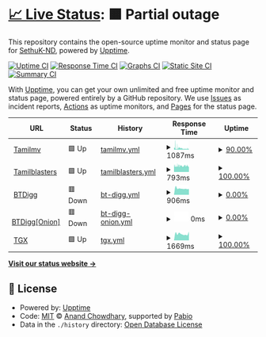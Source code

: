 # [📈 Live Status](https://SethuK-ND.github.io/Upptime): <!--live status--> **🟧 Partial outage**

This repository contains the open-source uptime monitor and status page for [SethuK-ND](https://SethuK-ND.github.io/Upptime), powered by [Upptime](https://github.com/upptime/upptime).

[![Uptime CI](https://github.com/SethuK-ND/Upptime/workflows/Uptime%20CI/badge.svg)](https://github.com/SethuK-ND/Upptime/actions?query=workflow%3A%22Uptime+CI%22)
[![Response Time CI](https://github.com/SethuK-ND/Upptime/workflows/Response%20Time%20CI/badge.svg)](https://github.com/SethuK-ND/Upptime/actions?query=workflow%3A%22Response+Time+CI%22)
[![Graphs CI](https://github.com/SethuK-ND/Upptime/workflows/Graphs%20CI/badge.svg)](https://github.com/SethuK-ND/Upptime/actions?query=workflow%3A%22Graphs+CI%22)
[![Static Site CI](https://github.com/SethuK-ND/Upptime/workflows/Static%20Site%20CI/badge.svg)](https://github.com/SethuK-ND/Upptime/actions?query=workflow%3A%22Static+Site+CI%22)
[![Summary CI](https://github.com/SethuK-ND/Upptime/workflows/Summary%20CI/badge.svg)](https://github.com/SethuK-ND/Upptime/actions?query=workflow%3A%22Summary+CI%22)

With [Upptime](https://upptime.js.org), you can get your own unlimited and free uptime monitor and status page, powered entirely by a GitHub repository. We use [Issues](https://github.com/SethuK-ND/Upptime/issues) as incident reports, [Actions](https://github.com/SethuK-ND/Upptime/actions) as uptime monitors, and [Pages](https://SethuK-ND.github.io/Upptime) for the status page.

<!--start: status pages-->
<!-- This summary is generated by Upptime (https://github.com/upptime/upptime) -->
<!-- Do not edit this manually, your changes will be overwritten -->
<!-- prettier-ignore -->
| URL | Status | History | Response Time | Uptime |
| --- | ------ | ------- | ------------- | ------ |
| <img alt="" src="https://icons.duckduckgo.com/ip3/www.1tamilmv.tf.ico" height="13"> [Tamilmv](https://www.1tamilmv.tf/) | 🟩 Up | [tamilmv.yml](https://github.com/SethuK-ND/Upptime/commits/HEAD/history/tamilmv.yml) | <details><summary><img alt="Response time graph" src="./graphs/tamilmv/response-time-week.png" height="20"> 1087ms</summary><br><a href="https://SethuK-ND.github.io/Upptime/history/tamilmv"><img alt="Response time 1087" src="https://img.shields.io/endpoint?url=https%3A%2F%2Fraw.githubusercontent.com%2FSethuK-ND%2FUpptime%2FHEAD%2Fapi%2Ftamilmv%2Fresponse-time.json"></a><br><a href="https://SethuK-ND.github.io/Upptime/history/tamilmv"><img alt="24-hour response time 695" src="https://img.shields.io/endpoint?url=https%3A%2F%2Fraw.githubusercontent.com%2FSethuK-ND%2FUpptime%2FHEAD%2Fapi%2Ftamilmv%2Fresponse-time-day.json"></a><br><a href="https://SethuK-ND.github.io/Upptime/history/tamilmv"><img alt="7-day response time 1087" src="https://img.shields.io/endpoint?url=https%3A%2F%2Fraw.githubusercontent.com%2FSethuK-ND%2FUpptime%2FHEAD%2Fapi%2Ftamilmv%2Fresponse-time-week.json"></a><br><a href="https://SethuK-ND.github.io/Upptime/history/tamilmv"><img alt="30-day response time 1087" src="https://img.shields.io/endpoint?url=https%3A%2F%2Fraw.githubusercontent.com%2FSethuK-ND%2FUpptime%2FHEAD%2Fapi%2Ftamilmv%2Fresponse-time-month.json"></a><br><a href="https://SethuK-ND.github.io/Upptime/history/tamilmv"><img alt="1-year response time 1087" src="https://img.shields.io/endpoint?url=https%3A%2F%2Fraw.githubusercontent.com%2FSethuK-ND%2FUpptime%2FHEAD%2Fapi%2Ftamilmv%2Fresponse-time-year.json"></a></details> | <details><summary><a href="https://SethuK-ND.github.io/Upptime/history/tamilmv">90.00%</a></summary><a href="https://SethuK-ND.github.io/Upptime/history/tamilmv"><img alt="All-time uptime 90.00%" src="https://img.shields.io/endpoint?url=https%3A%2F%2Fraw.githubusercontent.com%2FSethuK-ND%2FUpptime%2FHEAD%2Fapi%2Ftamilmv%2Fuptime.json"></a><br><a href="https://SethuK-ND.github.io/Upptime/history/tamilmv"><img alt="24-hour uptime 100.00%" src="https://img.shields.io/endpoint?url=https%3A%2F%2Fraw.githubusercontent.com%2FSethuK-ND%2FUpptime%2FHEAD%2Fapi%2Ftamilmv%2Fuptime-day.json"></a><br><a href="https://SethuK-ND.github.io/Upptime/history/tamilmv"><img alt="7-day uptime 90.00%" src="https://img.shields.io/endpoint?url=https%3A%2F%2Fraw.githubusercontent.com%2FSethuK-ND%2FUpptime%2FHEAD%2Fapi%2Ftamilmv%2Fuptime-week.json"></a><br><a href="https://SethuK-ND.github.io/Upptime/history/tamilmv"><img alt="30-day uptime 90.00%" src="https://img.shields.io/endpoint?url=https%3A%2F%2Fraw.githubusercontent.com%2FSethuK-ND%2FUpptime%2FHEAD%2Fapi%2Ftamilmv%2Fuptime-month.json"></a><br><a href="https://SethuK-ND.github.io/Upptime/history/tamilmv"><img alt="1-year uptime 90.00%" src="https://img.shields.io/endpoint?url=https%3A%2F%2Fraw.githubusercontent.com%2FSethuK-ND%2FUpptime%2FHEAD%2Fapi%2Ftamilmv%2Fuptime-year.json"></a></details>
| <img alt="" src="https://icons.duckduckgo.com/ip3/1tamilblasters.dad.ico" height="13"> [Tamilblasters](https://1tamilblasters.dad) | 🟩 Up | [tamilblasters.yml](https://github.com/SethuK-ND/Upptime/commits/HEAD/history/tamilblasters.yml) | <details><summary><img alt="Response time graph" src="./graphs/tamilblasters/response-time-week.png" height="20"> 793ms</summary><br><a href="https://SethuK-ND.github.io/Upptime/history/tamilblasters"><img alt="Response time 793" src="https://img.shields.io/endpoint?url=https%3A%2F%2Fraw.githubusercontent.com%2FSethuK-ND%2FUpptime%2FHEAD%2Fapi%2Ftamilblasters%2Fresponse-time.json"></a><br><a href="https://SethuK-ND.github.io/Upptime/history/tamilblasters"><img alt="24-hour response time 790" src="https://img.shields.io/endpoint?url=https%3A%2F%2Fraw.githubusercontent.com%2FSethuK-ND%2FUpptime%2FHEAD%2Fapi%2Ftamilblasters%2Fresponse-time-day.json"></a><br><a href="https://SethuK-ND.github.io/Upptime/history/tamilblasters"><img alt="7-day response time 793" src="https://img.shields.io/endpoint?url=https%3A%2F%2Fraw.githubusercontent.com%2FSethuK-ND%2FUpptime%2FHEAD%2Fapi%2Ftamilblasters%2Fresponse-time-week.json"></a><br><a href="https://SethuK-ND.github.io/Upptime/history/tamilblasters"><img alt="30-day response time 793" src="https://img.shields.io/endpoint?url=https%3A%2F%2Fraw.githubusercontent.com%2FSethuK-ND%2FUpptime%2FHEAD%2Fapi%2Ftamilblasters%2Fresponse-time-month.json"></a><br><a href="https://SethuK-ND.github.io/Upptime/history/tamilblasters"><img alt="1-year response time 793" src="https://img.shields.io/endpoint?url=https%3A%2F%2Fraw.githubusercontent.com%2FSethuK-ND%2FUpptime%2FHEAD%2Fapi%2Ftamilblasters%2Fresponse-time-year.json"></a></details> | <details><summary><a href="https://SethuK-ND.github.io/Upptime/history/tamilblasters">100.00%</a></summary><a href="https://SethuK-ND.github.io/Upptime/history/tamilblasters"><img alt="All-time uptime 100.00%" src="https://img.shields.io/endpoint?url=https%3A%2F%2Fraw.githubusercontent.com%2FSethuK-ND%2FUpptime%2FHEAD%2Fapi%2Ftamilblasters%2Fuptime.json"></a><br><a href="https://SethuK-ND.github.io/Upptime/history/tamilblasters"><img alt="24-hour uptime 100.00%" src="https://img.shields.io/endpoint?url=https%3A%2F%2Fraw.githubusercontent.com%2FSethuK-ND%2FUpptime%2FHEAD%2Fapi%2Ftamilblasters%2Fuptime-day.json"></a><br><a href="https://SethuK-ND.github.io/Upptime/history/tamilblasters"><img alt="7-day uptime 100.00%" src="https://img.shields.io/endpoint?url=https%3A%2F%2Fraw.githubusercontent.com%2FSethuK-ND%2FUpptime%2FHEAD%2Fapi%2Ftamilblasters%2Fuptime-week.json"></a><br><a href="https://SethuK-ND.github.io/Upptime/history/tamilblasters"><img alt="30-day uptime 100.00%" src="https://img.shields.io/endpoint?url=https%3A%2F%2Fraw.githubusercontent.com%2FSethuK-ND%2FUpptime%2FHEAD%2Fapi%2Ftamilblasters%2Fuptime-month.json"></a><br><a href="https://SethuK-ND.github.io/Upptime/history/tamilblasters"><img alt="1-year uptime 100.00%" src="https://img.shields.io/endpoint?url=https%3A%2F%2Fraw.githubusercontent.com%2FSethuK-ND%2FUpptime%2FHEAD%2Fapi%2Ftamilblasters%2Fuptime-year.json"></a></details>
| <img alt="" src="https://icons.duckduckgo.com/ip3/btdig.com.ico" height="13"> [BTDigg](https://btdig.com/) | 🟥 Down | [bt-digg.yml](https://github.com/SethuK-ND/Upptime/commits/HEAD/history/bt-digg.yml) | <details><summary><img alt="Response time graph" src="./graphs/bt-digg/response-time-week.png" height="20"> 906ms</summary><br><a href="https://SethuK-ND.github.io/Upptime/history/bt-digg"><img alt="Response time 906" src="https://img.shields.io/endpoint?url=https%3A%2F%2Fraw.githubusercontent.com%2FSethuK-ND%2FUpptime%2FHEAD%2Fapi%2Fbt-digg%2Fresponse-time.json"></a><br><a href="https://SethuK-ND.github.io/Upptime/history/bt-digg"><img alt="24-hour response time 906" src="https://img.shields.io/endpoint?url=https%3A%2F%2Fraw.githubusercontent.com%2FSethuK-ND%2FUpptime%2FHEAD%2Fapi%2Fbt-digg%2Fresponse-time-day.json"></a><br><a href="https://SethuK-ND.github.io/Upptime/history/bt-digg"><img alt="7-day response time 906" src="https://img.shields.io/endpoint?url=https%3A%2F%2Fraw.githubusercontent.com%2FSethuK-ND%2FUpptime%2FHEAD%2Fapi%2Fbt-digg%2Fresponse-time-week.json"></a><br><a href="https://SethuK-ND.github.io/Upptime/history/bt-digg"><img alt="30-day response time 906" src="https://img.shields.io/endpoint?url=https%3A%2F%2Fraw.githubusercontent.com%2FSethuK-ND%2FUpptime%2FHEAD%2Fapi%2Fbt-digg%2Fresponse-time-month.json"></a><br><a href="https://SethuK-ND.github.io/Upptime/history/bt-digg"><img alt="1-year response time 906" src="https://img.shields.io/endpoint?url=https%3A%2F%2Fraw.githubusercontent.com%2FSethuK-ND%2FUpptime%2FHEAD%2Fapi%2Fbt-digg%2Fresponse-time-year.json"></a></details> | <details><summary><a href="https://SethuK-ND.github.io/Upptime/history/bt-digg">0.00%</a></summary><a href="https://SethuK-ND.github.io/Upptime/history/bt-digg"><img alt="All-time uptime 0.00%" src="https://img.shields.io/endpoint?url=https%3A%2F%2Fraw.githubusercontent.com%2FSethuK-ND%2FUpptime%2FHEAD%2Fapi%2Fbt-digg%2Fuptime.json"></a><br><a href="https://SethuK-ND.github.io/Upptime/history/bt-digg"><img alt="24-hour uptime 0.00%" src="https://img.shields.io/endpoint?url=https%3A%2F%2Fraw.githubusercontent.com%2FSethuK-ND%2FUpptime%2FHEAD%2Fapi%2Fbt-digg%2Fuptime-day.json"></a><br><a href="https://SethuK-ND.github.io/Upptime/history/bt-digg"><img alt="7-day uptime 0.00%" src="https://img.shields.io/endpoint?url=https%3A%2F%2Fraw.githubusercontent.com%2FSethuK-ND%2FUpptime%2FHEAD%2Fapi%2Fbt-digg%2Fuptime-week.json"></a><br><a href="https://SethuK-ND.github.io/Upptime/history/bt-digg"><img alt="30-day uptime 0.00%" src="https://img.shields.io/endpoint?url=https%3A%2F%2Fraw.githubusercontent.com%2FSethuK-ND%2FUpptime%2FHEAD%2Fapi%2Fbt-digg%2Fuptime-month.json"></a><br><a href="https://SethuK-ND.github.io/Upptime/history/bt-digg"><img alt="1-year uptime 0.00%" src="https://img.shields.io/endpoint?url=https%3A%2F%2Fraw.githubusercontent.com%2FSethuK-ND%2FUpptime%2FHEAD%2Fapi%2Fbt-digg%2Fuptime-year.json"></a></details>
| <img alt="" src="https://icons.duckduckgo.com/ip3/btdigggink2pdqzqrik3blmqemsbntpzwxottujilcdjfz56jumzfsyd.onion.ico" height="13"> [BTDigg[Onion]](http://btdigggink2pdqzqrik3blmqemsbntpzwxottujilcdjfz56jumzfsyd.onion/) | 🟥 Down | [bt-digg-onion.yml](https://github.com/SethuK-ND/Upptime/commits/HEAD/history/bt-digg-onion.yml) | <details><summary><img alt="Response time graph" src="./graphs/bt-digg-onion/response-time-week.png" height="20"> 0ms</summary><br><a href="https://SethuK-ND.github.io/Upptime/history/bt-digg-onion"><img alt="Response time 0" src="https://img.shields.io/endpoint?url=https%3A%2F%2Fraw.githubusercontent.com%2FSethuK-ND%2FUpptime%2FHEAD%2Fapi%2Fbt-digg-onion%2Fresponse-time.json"></a><br><a href="https://SethuK-ND.github.io/Upptime/history/bt-digg-onion"><img alt="24-hour response time 0" src="https://img.shields.io/endpoint?url=https%3A%2F%2Fraw.githubusercontent.com%2FSethuK-ND%2FUpptime%2FHEAD%2Fapi%2Fbt-digg-onion%2Fresponse-time-day.json"></a><br><a href="https://SethuK-ND.github.io/Upptime/history/bt-digg-onion"><img alt="7-day response time 0" src="https://img.shields.io/endpoint?url=https%3A%2F%2Fraw.githubusercontent.com%2FSethuK-ND%2FUpptime%2FHEAD%2Fapi%2Fbt-digg-onion%2Fresponse-time-week.json"></a><br><a href="https://SethuK-ND.github.io/Upptime/history/bt-digg-onion"><img alt="30-day response time 0" src="https://img.shields.io/endpoint?url=https%3A%2F%2Fraw.githubusercontent.com%2FSethuK-ND%2FUpptime%2FHEAD%2Fapi%2Fbt-digg-onion%2Fresponse-time-month.json"></a><br><a href="https://SethuK-ND.github.io/Upptime/history/bt-digg-onion"><img alt="1-year response time 0" src="https://img.shields.io/endpoint?url=https%3A%2F%2Fraw.githubusercontent.com%2FSethuK-ND%2FUpptime%2FHEAD%2Fapi%2Fbt-digg-onion%2Fresponse-time-year.json"></a></details> | <details><summary><a href="https://SethuK-ND.github.io/Upptime/history/bt-digg-onion">0.00%</a></summary><a href="https://SethuK-ND.github.io/Upptime/history/bt-digg-onion"><img alt="All-time uptime 0.00%" src="https://img.shields.io/endpoint?url=https%3A%2F%2Fraw.githubusercontent.com%2FSethuK-ND%2FUpptime%2FHEAD%2Fapi%2Fbt-digg-onion%2Fuptime.json"></a><br><a href="https://SethuK-ND.github.io/Upptime/history/bt-digg-onion"><img alt="24-hour uptime 0.00%" src="https://img.shields.io/endpoint?url=https%3A%2F%2Fraw.githubusercontent.com%2FSethuK-ND%2FUpptime%2FHEAD%2Fapi%2Fbt-digg-onion%2Fuptime-day.json"></a><br><a href="https://SethuK-ND.github.io/Upptime/history/bt-digg-onion"><img alt="7-day uptime 0.00%" src="https://img.shields.io/endpoint?url=https%3A%2F%2Fraw.githubusercontent.com%2FSethuK-ND%2FUpptime%2FHEAD%2Fapi%2Fbt-digg-onion%2Fuptime-week.json"></a><br><a href="https://SethuK-ND.github.io/Upptime/history/bt-digg-onion"><img alt="30-day uptime 0.00%" src="https://img.shields.io/endpoint?url=https%3A%2F%2Fraw.githubusercontent.com%2FSethuK-ND%2FUpptime%2FHEAD%2Fapi%2Fbt-digg-onion%2Fuptime-month.json"></a><br><a href="https://SethuK-ND.github.io/Upptime/history/bt-digg-onion"><img alt="1-year uptime 0.00%" src="https://img.shields.io/endpoint?url=https%3A%2F%2Fraw.githubusercontent.com%2FSethuK-ND%2FUpptime%2FHEAD%2Fapi%2Fbt-digg-onion%2Fuptime-year.json"></a></details>
| <img alt="" src="https://icons.duckduckgo.com/ip3/torrentgalaxy.to.ico" height="13"> [TGX](https://torrentgalaxy.to/) | 🟩 Up | [tgx.yml](https://github.com/SethuK-ND/Upptime/commits/HEAD/history/tgx.yml) | <details><summary><img alt="Response time graph" src="./graphs/tgx/response-time-week.png" height="20"> 1669ms</summary><br><a href="https://SethuK-ND.github.io/Upptime/history/tgx"><img alt="Response time 1669" src="https://img.shields.io/endpoint?url=https%3A%2F%2Fraw.githubusercontent.com%2FSethuK-ND%2FUpptime%2FHEAD%2Fapi%2Ftgx%2Fresponse-time.json"></a><br><a href="https://SethuK-ND.github.io/Upptime/history/tgx"><img alt="24-hour response time 1669" src="https://img.shields.io/endpoint?url=https%3A%2F%2Fraw.githubusercontent.com%2FSethuK-ND%2FUpptime%2FHEAD%2Fapi%2Ftgx%2Fresponse-time-day.json"></a><br><a href="https://SethuK-ND.github.io/Upptime/history/tgx"><img alt="7-day response time 1669" src="https://img.shields.io/endpoint?url=https%3A%2F%2Fraw.githubusercontent.com%2FSethuK-ND%2FUpptime%2FHEAD%2Fapi%2Ftgx%2Fresponse-time-week.json"></a><br><a href="https://SethuK-ND.github.io/Upptime/history/tgx"><img alt="30-day response time 1669" src="https://img.shields.io/endpoint?url=https%3A%2F%2Fraw.githubusercontent.com%2FSethuK-ND%2FUpptime%2FHEAD%2Fapi%2Ftgx%2Fresponse-time-month.json"></a><br><a href="https://SethuK-ND.github.io/Upptime/history/tgx"><img alt="1-year response time 1669" src="https://img.shields.io/endpoint?url=https%3A%2F%2Fraw.githubusercontent.com%2FSethuK-ND%2FUpptime%2FHEAD%2Fapi%2Ftgx%2Fresponse-time-year.json"></a></details> | <details><summary><a href="https://SethuK-ND.github.io/Upptime/history/tgx">100.00%</a></summary><a href="https://SethuK-ND.github.io/Upptime/history/tgx"><img alt="All-time uptime 100.00%" src="https://img.shields.io/endpoint?url=https%3A%2F%2Fraw.githubusercontent.com%2FSethuK-ND%2FUpptime%2FHEAD%2Fapi%2Ftgx%2Fuptime.json"></a><br><a href="https://SethuK-ND.github.io/Upptime/history/tgx"><img alt="24-hour uptime 100.00%" src="https://img.shields.io/endpoint?url=https%3A%2F%2Fraw.githubusercontent.com%2FSethuK-ND%2FUpptime%2FHEAD%2Fapi%2Ftgx%2Fuptime-day.json"></a><br><a href="https://SethuK-ND.github.io/Upptime/history/tgx"><img alt="7-day uptime 100.00%" src="https://img.shields.io/endpoint?url=https%3A%2F%2Fraw.githubusercontent.com%2FSethuK-ND%2FUpptime%2FHEAD%2Fapi%2Ftgx%2Fuptime-week.json"></a><br><a href="https://SethuK-ND.github.io/Upptime/history/tgx"><img alt="30-day uptime 100.00%" src="https://img.shields.io/endpoint?url=https%3A%2F%2Fraw.githubusercontent.com%2FSethuK-ND%2FUpptime%2FHEAD%2Fapi%2Ftgx%2Fuptime-month.json"></a><br><a href="https://SethuK-ND.github.io/Upptime/history/tgx"><img alt="1-year uptime 100.00%" src="https://img.shields.io/endpoint?url=https%3A%2F%2Fraw.githubusercontent.com%2FSethuK-ND%2FUpptime%2FHEAD%2Fapi%2Ftgx%2Fuptime-year.json"></a></details>

<!--end: status pages-->

[**Visit our status website →**](https://SethuK-ND.github.io/Upptime)

## 📄 License

- Powered by: [Upptime](https://github.com/upptime/upptime)
- Code: [MIT](./LICENSE) © [Anand Chowdhary](https://anandchowdhary.com), supported by [Pabio](https://pabio.com)
- Data in the `./history` directory: [Open Database License](https://opendatacommons.org/licenses/odbl/1-0/)
